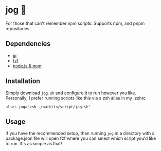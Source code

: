 # jog 🏃

For those that can't remember npm scripts. Supports npm, and pnpm repositories.

## Dependencies

- [jq](https://stedolan.github.io/jq/)
- [fzf](https://github.com/junegunn/fzf)
- [node.js & npm](https://nodejs.org/)

## Installation

Simply download `jog.sh` and configure it to run however you like. Personally, I prefer running scripts like this via a zsh alias in my .zshrc

```
alias jog="zsh ./path/to/script/jog.sh"
```

## Usage

If you have the recommended setup, then running `jog` in a directory with a package.json file will open fzf where you can select which script you'd like to run. It's as simple as that!

